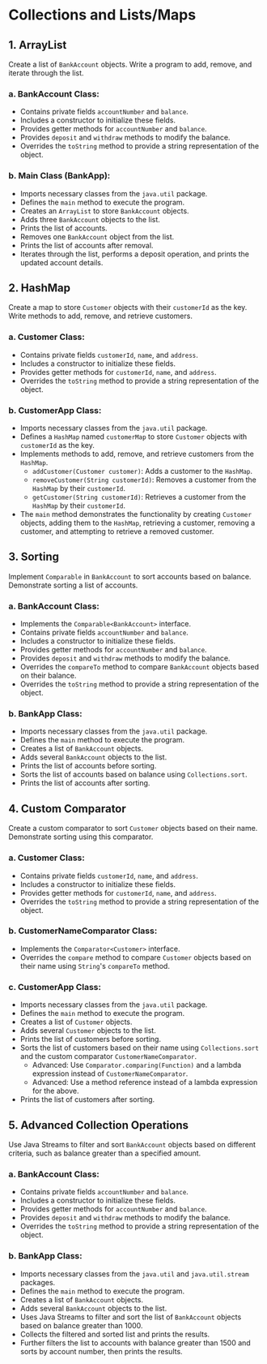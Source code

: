 # Collections and Lists/Maps

## 1. ArrayList
Create a list of `BankAccount` objects. Write a program to add, remove, and iterate through the list.

### a. BankAccount Class:
- Contains private fields `accountNumber` and `balance`.
- Includes a constructor to initialize these fields.
- Provides getter methods for `accountNumber` and `balance`.
- Provides `deposit` and `withdraw` methods to modify the balance.
- Overrides the `toString` method to provide a string representation of the object.

### b. Main Class (BankApp):
- Imports necessary classes from the `java.util` package.
- Defines the `main` method to execute the program.
- Creates an `ArrayList` to store `BankAccount` objects.
- Adds three `BankAccount` objects to the list.
- Prints the list of accounts.
- Removes one `BankAccount` object from the list.
- Prints the list of accounts after removal.
- Iterates through the list, performs a deposit operation, and prints the updated account details.

## 2. HashMap
Create a map to store `Customer` objects with their `customerId` as the key. Write methods to add, remove, and retrieve customers.

### a. Customer Class:
- Contains private fields `customerId`, `name`, and `address`.
- Includes a constructor to initialize these fields.
- Provides getter methods for `customerId`, `name`, and `address`.
- Overrides the `toString` method to provide a string representation of the object.

### b. CustomerApp Class:
- Imports necessary classes from the `java.util` package.
- Defines a `HashMap` named `customerMap` to store `Customer` objects with `customerId` as the key.
- Implements methods to add, remove, and retrieve customers from the `HashMap`.
    - `addCustomer(Customer customer)`: Adds a customer to the `HashMap`.
    - `removeCustomer(String customerId)`: Removes a customer from the `HashMap` by their `customerId`.
    - `getCustomer(String customerId)`: Retrieves a customer from the `HashMap` by their `customerId`.
- The `main` method demonstrates the functionality by creating `Customer` objects, adding them to the `HashMap`, retrieving a customer, removing a customer, and attempting to retrieve a removed customer.

## 3. Sorting
Implement `Comparable` in `BankAccount` to sort accounts based on balance. Demonstrate sorting a list of accounts.

### a. BankAccount Class:
- Implements the `Comparable<BankAccount>` interface.
- Contains private fields `accountNumber` and `balance`.
- Includes a constructor to initialize these fields.
- Provides getter methods for `accountNumber` and `balance`.
- Provides `deposit` and `withdraw` methods to modify the balance.
- Overrides the `compareTo` method to compare `BankAccount` objects based on their balance.
- Overrides the `toString` method to provide a string representation of the object.

### b. BankApp Class:
- Imports necessary classes from the `java.util` package.
- Defines the `main` method to execute the program.
- Creates a list of `BankAccount` objects.
- Adds several `BankAccount` objects to the list.
- Prints the list of accounts before sorting.
- Sorts the list of accounts based on balance using `Collections.sort`.
- Prints the list of accounts after sorting.

## 4. Custom Comparator
Create a custom comparator to sort `Customer` objects based on their name. Demonstrate sorting using this comparator.

### a. Customer Class:
- Contains private fields `customerId`, `name`, and `address`.
- Includes a constructor to initialize these fields.
- Provides getter methods for `customerId`, `name`, and `address`.
- Overrides the `toString` method to provide a string representation of the object.

### b. CustomerNameComparator Class:
- Implements the `Comparator<Customer>` interface.
- Overrides the `compare` method to compare `Customer` objects based on their name using `String`'s `compareTo` method.

### c. CustomerApp Class:
- Imports necessary classes from the `java.util` package.
- Defines the `main` method to execute the program.
- Creates a list of `Customer` objects.
- Adds several `Customer` objects to the list.
- Prints the list of customers before sorting.
- Sorts the list of customers based on their name using `Collections.sort` and the custom comparator `CustomerNameComparator`.
    - Advanced: Use `Comparator.comparing(Function)` and a lambda expression instead of `CustomerNameComparator`.
    - Advanced: Use a method reference instead of a lambda expression for the above.
- Prints the list of customers after sorting.

## 5. Advanced Collection Operations
Use Java Streams to filter and sort `BankAccount` objects based on different criteria, such as balance greater than a specified amount.

### a. BankAccount Class:
- Contains private fields `accountNumber` and `balance`.
- Includes a constructor to initialize these fields.
- Provides getter methods for `accountNumber` and `balance`.
- Provides `deposit` and `withdraw` methods to modify the balance.
- Overrides the `toString` method to provide a string representation of the object.

### b. BankApp Class:
- Imports necessary classes from the `java.util` and `java.util.stream` packages.
- Defines the `main` method to execute the program.
- Creates a list of `BankAccount` objects.
- Adds several `BankAccount` objects to the list.
- Uses Java Streams to filter and sort the list of `BankAccount` objects based on balance greater than 1000.
- Collects the filtered and sorted list and prints the results.
- Further filters the list to accounts with balance greater than 1500 and sorts by account number, then prints the results.
